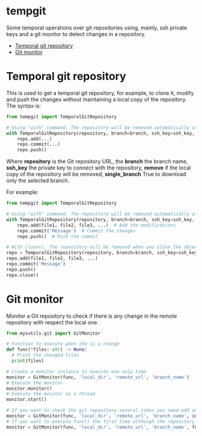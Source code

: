 # tempgit
Some temporal operations over git repositories using, mainly, ssh private keys and a git monitor
to detect changes in a repository.

* [Temporal git repository](#temporal-git-repository)
* [Git monitor](#git-monitor)

# Temporal git repository<a id="temporal-git-repository" name="temporal-git-repository"></a>

This is used to get a temporal git repository, for example, to clone it, modify and push the changes
without maintaining a local copy of the repository. The syntax is:

```python
from tempgit import TemporalGitRepository

# Using "with" command. The repository will be removed automatically after the "with" command finishes 
with TemporalGitRepository(repository, branch=branch, ssh_key=ssh_key, remove=True, single_branch=False) as repo:
    repo.add(...)
    repo.commit(...)
    repo.push()
```

Where **repository** is the Git repository URL, the **branch** the branch name, 
**ssh_key** the private key to connect with the repository,
**remove** if the local copy of the repository will be removed,
**single_branch** True to download only the selected branch.

For example:

```python
from tempgit import TemporalGitRepository

# Using "with" command. The repository will be removed automatically after the "with" command finishes 
with TemporalGitRepository(repository, branch=branch, ssh_key=ssh_key, single_branch=True) as repo:
    repo.add(file1, file2, file3, ...)  # Add the modifications
    repo.commit('Message')  # Commit the changes
    repo.push()  # Push the commit

# With close(). The repository will be removed when you close the object.
repo = TemporalGitRepository(repository, branch=branch, ssh_key=ssh_key, single_branch=True):
repo.add(file1, file2, file3, ...)
repo.commit('Message')
repo.push()
repo.close()
```

# Git monitor<a id="git-monitor" name="git-monitor"></a>

Monitor a Git repository to check if there is any change in the remote repository with respect the local one.

```python
from mysutils.git import GitMonitor

# Function to execute when the is a change
def func(*files: str) -> None:
  # Print the changed files
  print(files)

# Create a monitor instance to execute one only time  
monitor = GitMonitor(func, 'local_dir', 'remote_url', 'branch_name')
# Execute the monitor
monitor.monitor()
# Execute the monitor as a thread
monitor.start()

# If you want to check the git repository several times you need add an interval to
monitor = GitMonitor(func, 'local_dir', 'remote_url', 'branch_name', interval=30)  # 30 seconds
# If you want to execute func() the first time although the repository has not changed, use force
monitor = GitMonitor(func, 'local_dir', 'remote_url', 'branch_name', force=True, interval=30)
```